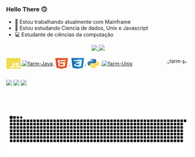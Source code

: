 ### Hello There  🙃

- 🔭 Estou trabalhando atualmente com Mainframe
- 🌱 Estou estudando Ciencia de dados, Unix e Javascript
- 💻 Estudante de ciências da computação


<div align="center">
  <a href="https://www.linkedin.com/in/lucas-zornoff-8118a411b/">
  <img height="180em" src="https://github-readme-stats.vercel.app/api?username=LucasZornoff&show_icons=true&theme=merko&include_all_commits=true&count_private=true"/>
  <img height="180em" src="https://github-readme-stats.vercel.app/api/top-langs/?username=LucasZornoff&layout=compact&langs_count=7&theme=merko"/>
</div>
  
  <div style="display: inline_block"><br>
  <img align="center" alt="farm-Js" height="30" width="40" src="https://raw.githubusercontent.com/devicons/devicon/master/icons/javascript/javascript-plain.svg">
  <img align="center" alt="farm-Java" height="30" width="40" src="https://cdn.jsdelivr.net/gh/devicons/devicon/icons/java/java-plain-wordmark.svg">
  <img align="center" alt="farm-HTML" height="30" width="40" src="https://raw.githubusercontent.com/devicons/devicon/master/icons/html5/html5-original.svg">
  <img align="center" alt="farm-CSS" height="30" width="40" src="https://raw.githubusercontent.com/devicons/devicon/master/icons/css3/css3-original.svg">
  <img align="center" alt="farm-Python" height="30" width="40" src="https://raw.githubusercontent.com/devicons/devicon/master/icons/python/python-original.svg">
  <img align="center" alt="farm-Unix" height="30" width="40" src="https://cdn.jsdelivr.net/gh/devicons/devicon/icons/unix/unix-original.svg">
  <img align="right" alt="farm-pic" height="150" style="border-radius:50px;" src="https://www.criarbanner.com.br/criargifs/a/ff8f96362ffc45c753a6dd336679b07c.gif">
</div>
  
  ##
  
  <div> 
  <a href="https://www.instagram.com/mee.lucas/" target="_blank"><img src="https://img.shields.io/badge/-Instagram-%23E4405F?style=for-the-badge&logo=instagram&logoColor=white" target="_blank"></a>
  <a href = "mailto:LucasZornoffClal"><img src="https://img.shields.io/badge/Gmail-D14836?style=for-the-badge&logo=gmail&logoColor=white" target="_blank"></a>
  <a href="https://www.linkedin.com/in/lucas-zornoff-8118a411b/" target="_blank"><img src="https://img.shields.io/badge/-LinkedIn-%230077B5?style=for-the-badge&logo=linkedin&logoColor=white" target="_blank"></a> 
 
  ![Snake animation](https://github.com/LucasZornoff/LucasZornoff/blob/output/github-contribution-grid-snake.svg)
 
</div>

